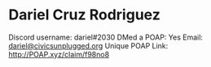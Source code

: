 # Dariel Cruz Rodriguez

Discord username: dariel#2030
DMed a POAP: Yes
Email: dariel@civicsunplugged.org
Unique POAP Link: 
http://POAP.xyz/claim/f98no8